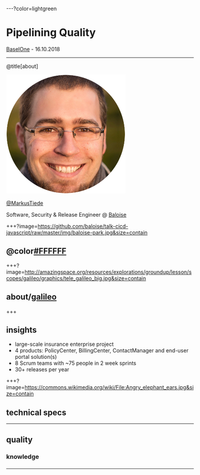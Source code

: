 ---?color=lightgreen

# Pipelining Quality

[BaselOne](https://baselone.ch) - 16.10.2018

---
@title[about]
 
![me](https://github.com/MarkusTiede/about/raw/master/img/me-circle.png)

[@MarkusTiede](https://twitter.com/markustiede)

Software, Security & Release Engineer @ [Baloise](https://www.baloise.com)

+++?image=https://github.com/baloise/talk-cicd-javascript/raw/master/img/baloise-park.jpg&size=contain

## @color[#FFFFFF](about/[baloise](https://www.baloise.com))

+++?image=http://amazingspace.org/resources/explorations/groundup/lesson/scopes/galileo/graphics/tele_galileo_big.jpg&size=contain

## about/[galileo](https://www.guidewire.com/about-us/news-and-events/press-releases/20160912/basler-versicherung-extends-guidewire-products)

+++

## insights
- large-scale insurance enterprise project
- 4 products: PolicyCenter, BillingCenter, ContactManager and end-user portal solution(s)
- 8 Scrum teams with ~75 people in 2 week sprints
- 30+ releases per year

+++?image=https://commons.wikimedia.org/wiki/File:Angry_elephant_ears.jpg&size=contain

## technical specs


---

## quality
### 
### knowledge
### 

---

